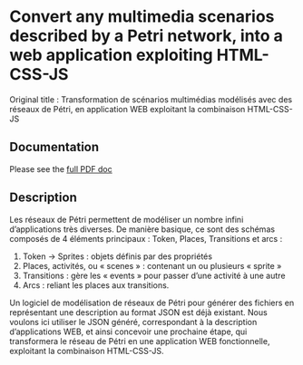 # Convert any multimedia scenarios described by a Petri network, into a web application exploiting HTML-CSS-JS
Original title : Transformation de scénarios multimédias modélisés avec des réseaux de Pétri, en application WEB exploitant la combinaison HTML-CSS-JS

## Documentation
Please see the <a href="https://github.com/droduit/petri-media/blob/master/doc.pdf">full PDF doc</a>

## Description
Les réseaux de Pétri permettent de modéliser un nombre infini d’applications très diverses. De manière basique, ce sont des schémas composés de 4 éléments principaux : Token, Places, Transitions et arcs : 
1.	Token -> Sprites : objets définis par des propriétés
2.	Places, activités, ou « scenes » : contenant un ou plusieurs « sprite »
3.	Transitions : gère les « events » pour passer d’une activité à une autre
4.	Arcs : reliant les places aux transitions.

Un logiciel de modélisation de réseaux de Pétri pour générer des fichiers en représentant une description au format JSON est déjà existant. Nous voulons ici utiliser le JSON généré, correspondant à la description d’applications WEB, et ainsi concevoir une 
prochaine étape, qui transformera le réseau de Pétri en une application WEB fonctionnelle, exploitant la combinaison HTML-CSS-JS. 
